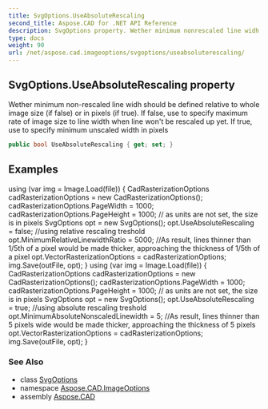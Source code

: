 ```yaml
---
title: SvgOptions.UseAbsoluteRescaling
second_title: Aspose.CAD for .NET API Reference
description: SvgOptions property. Wether minimum nonrescaled line widh should be defined relative to whole image size if false or in pixels if true. If false use  to specify maximum rate of image size to line width when line wont be rescaled up yet. If true use  to specify minimum unscaled width in pixels
type: docs
weight: 90
url: /net/aspose.cad.imageoptions/svgoptions/useabsoluterescaling/
---
```

## SvgOptions.UseAbsoluteRescaling property

Wether minimum non-rescaled line widh should be defined relative to whole image size (if false) or in pixels (if true). If false, use  to specify maximum rate of image size to line width when line won't be rescaled up yet. If true, use  to specify minimum unscaled width in pixels

```csharp
public bool UseAbsoluteRescaling { get; set; }
```

## Examples

using (var img = Image.Load(file)) { CadRasterizationOptions cadRasterizationOptions = new CadRasterizationOptions(); cadRasterizationOptions.PageWidth = 1000; cadRasterizationOptions.PageHeight = 1000; // as units are not set, the size is in pixels SvgOptions opt = new SvgOptions(); opt.UseAbsoluteRescaling = false; //using relative rescaling treshold opt.MinimumRelativeLinewidthRatio = 5000; //As result, lines thinner than 1/5th of a pixel would be made thicker, approaching the thickness of 1/5th of a pixel opt.VectorRasterizationOptions = cadRasterizationOptions; img.Save(outFile, opt); } using (var img = Image.Load(file)) { CadRasterizationOptions cadRasterizationOptions = new CadRasterizationOptions(); cadRasterizationOptions.PageWidth = 1000; cadRasterizationOptions.PageHeight = 1000; // as units are not set, the size is in pixels SvgOptions opt = new SvgOptions(); opt.UseAbsoluteRescaling = true; //using absolute rescaling treshold opt.MinimumAbsoluteNonscaledLinewidth = 5; //As result, lines thinner than 5 pixels wide would be made thicker, approaching the thickness of 5 pixels opt.VectorRasterizationOptions = cadRasterizationOptions; img.Save(outFile, opt); }

### See Also

* class [SvgOptions](../)
* namespace [Aspose.CAD.ImageOptions](../../../aspose.cad.imageoptions/)
* assembly [Aspose.CAD](../../../)


